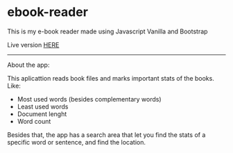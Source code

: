 # ebook-reader
This is my e-book reader made using Javascript Vanilla and Bootstrap

Live version <a href="https://guilhermemx.github.io/ebook-reader/">HERE</a>

------------------------------------------------------------------------

About the app: 

This aplicattion reads book files and marks important stats of the books. Like:
- Most used words (besides complementary words)
- Least used words
- Document lenght
- Word count

Besides that, the app has a search area that let you find the stats of a specific word or sentence, and find the location.
